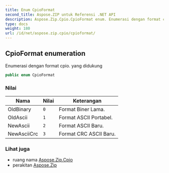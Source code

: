 ```yaml
---
title: Enum CpioFormat
second_title: Aspose.ZIP untuk Referensi .NET API
description: Aspose.Zip.Cpio.CpioFormat enum. Enumerasi dengan format cpio. yang didukung
type: docs
weight: 180
url: /id/net/aspose.zip.cpio/cpioformat/
---
```

## CpioFormat enumeration

Enumerasi dengan format cpio. yang didukung

```csharp
public enum CpioFormat
```

### Nilai

| Nama | Nilai | Keterangan |
| --- | --- | --- |
| OldBinary | `0` | Format Biner Lama. |
| OldAscii | `1` | Format ASCII Portabel. |
| NewAscii | `2` | Format ASCII Baru. |
| NewAsciiCrc | `3` | Format CRC ASCII Baru. |

### Lihat juga

* ruang nama [Aspose.Zip.Cpio](../../aspose.zip.cpio/)
* perakitan [Aspose.Zip](../../)


